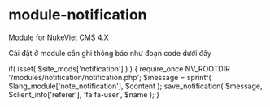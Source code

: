 # module-notification
Module for NukeViet CMS 4.X

Cài đặt ở module cần ghi thông báo như đoạn code dưới đây

if( isset( $site_mods['notification'] ) )
{
    require_once NV_ROOTDIR . '/modules/notification/notification.php';
    $message = sprintf( $lang_module['note_notification'], $content );
    save_notification( $message, $client_info['referer'], 'fa fa-user', $name );
}
`
